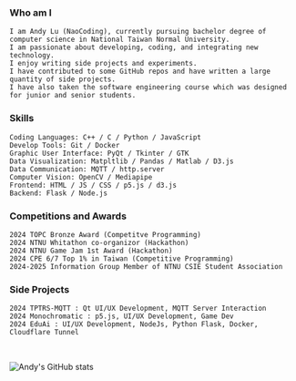 ### Who am I 
```
I am Andy Lu (NaoCoding), currently pursuing bachelor degree of computer science in National Taiwan Normal University.
I am passionate about developing, coding, and integrating new technology.
I enjoy writing side projects and experiments.
I have contributed to some GitHub repos and have written a large quantity of side projects.
I have also taken the software engineering course which was designed for junior and senior students.
```
### Skills
```
Coding Languages: C++ / C / Python / JavaScript
Develop Tools: Git / Docker
Graphic User Interface: PyQt / Tkinter / GTK
Data Visualization: Matpltlib / Pandas / Matlab / D3.js
Data Communication: MQTT / http.server
Computer Vision: OpenCV / Mediapipe
Frontend: HTML / JS / CSS / p5.js / d3.js
Backend: Flask / Node.js
```
### Competitions and Awards
```
2024 TOPC Bronze Award (Competitve Programming)
2024 NTNU Whitathon co-organizor (Hackathon)
2024 NTNU Game Jam 1st Award (Hackathon)
2024 CPE 6/7 Top 1% in Taiwan (Competitive Programming)
2024-2025 Information Group Member of NTNU CSIE Student Association
```
### Side Projects
```
2024 TPTRS-MQTT : Qt UI/UX Development, MQTT Server Interaction
2024 Monochromatic : p5.js, UI/UX Development, Game Dev
2024 EduAi : UI/UX Development, NodeJs, Python Flask, Docker, Cloudflare Tunnel
```
<br>

![Andy's GitHub stats](https://github-readme-stats.vercel.app/api?username=naocoding&show_icons=true&theme=cobalt)





